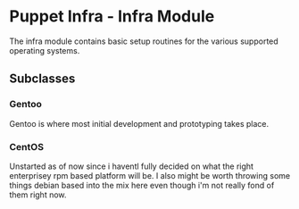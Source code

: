 Puppet Infra - Infra Module
===========================

The infra module contains basic setup routines for the various
supported operating systems.

Subclasses
----------

### Gentoo

Gentoo is where most initial development and prototyping takes
place.

### CentOS

Unstarted as of now since i haventl fully decided on what the
right enterprisey rpm based platform will be. I also might be
worth throwing some things debian based into the mix here even
though i'm not really fond of them right now.
